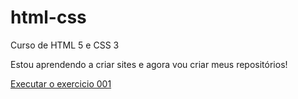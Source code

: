 # html-css
 Curso de HTML 5 e CSS 3

Estou aprendendo a criar sites e agora vou criar meus repositórios!

<a href="https://raphafulldev.github.io/html-css/exercicios/ex001/index.html"> Executar o exercicio 001</a>